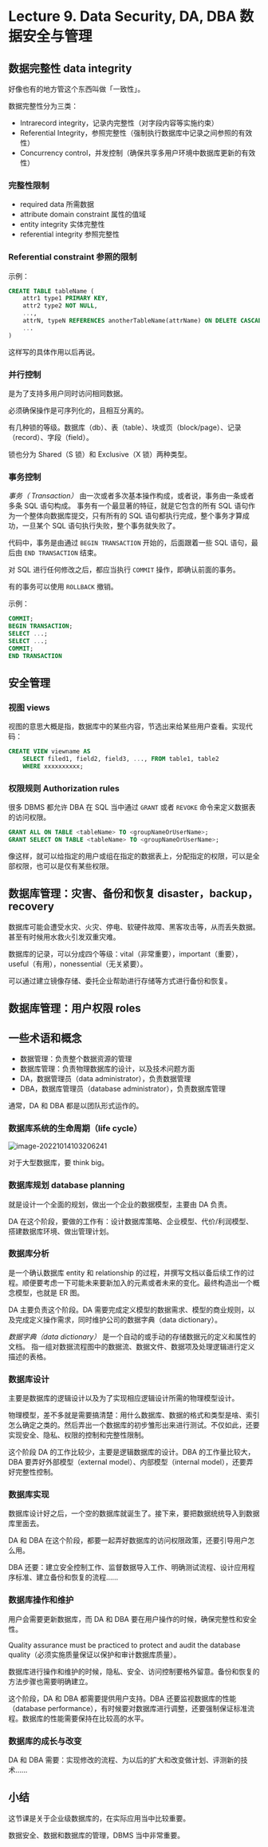 
Lecture 9\. Data Security, DA, DBA 数据安全与管理
==========================================


数据完整性 data integrity
--------------------


好像也有的地方管这个东西叫做「一致性」。


数据完整性分为三类：


* Intrarecord integrity，记录内完整性（对字段内容等实施约束）
* Referential Integrity，参照完整性（强制执行数据库中记录之间参照的有效性）
* Concurrency control，并发控制（确保共享多用户环境中数据库更新的有效性）


### 完整性限制


* required data 所需数据
* attribute domain constraint 属性的值域
* entity integrity 实体完整性
* referential integrity 参照完整性


### Referential constraint 参照的限制


示例：



```sql
CREATE TABLE tableName (
    attr1 type1 PRIMARY KEY,
    attr2 type2 NOT NULL,
    ...,
    attrN, typeN REFERENCES anotherTableName(attrName) ON DELETE CASCADE, 
    ...
)

```

这样写的具体作用以后再说。


### 并行控制


是为了支持多用户同时访问相同数据。


必须确保操作是可序列化的，且相互分离的。


有几种锁的等级。数据库（db）、表（table）、块或页（block/page）、记录（record）、字段（field）。


锁也分为 Shared（S 锁）和 Exclusive（X 锁）两种类型。


### 事务控制


*事务（ Transaction）* 由一次或者多次基本操作构成，或者说，事务由一条或者多条 SQL 语句构成。 事务有一个最显著的特征，就是它包含的所有 SQL 语句作为一个整体向数据库提交，只有所有的 SQL 语句都执行完成，整个事务才算成功，一旦某个 SQL 语句执行失败，整个事务就失败了。


代码中，事务是由通过 `BEGIN TRANSACTION` 开始的，后面跟着一些 SQL 语句，最后由 `END TRANSACTION` 结束。


对 SQL 进行任何修改之后，都应当执行 `COMMIT` 操作，即确认前面的事务。


有的事务可以使用 `ROLLBACK` 撤销。


示例：



```sql
COMMIT;
BEGIN TRANSACTION;
SELECT ...;
SELECT ...;
COMMIT;
END TRANSACTION

```

安全管理
----


### 视图 views


视图的意思大概是指，数据库中的某些内容，节选出来给某些用户查看。实现代码：



```sql
CREATE VIEW viewname AS
    SELECT filed1, field2, field3, ..., FROM table1, table2
    WHERE xxxxxxxxxx;

```

### 权限规则 Authorization rules


很多 DBMS 都允许 DBA 在 SQL 当中通过 `GRANT` 或者 `REVOKE` 命令来定义数据表的访问权限。



```sql
GRANT ALL ON TABLE <tableName> TO <groupNameOrUserName>;
GRANT SELECT ON TABLE <tableName> TO <groupNameOrUserName>;

```

像这样，就可以给指定的用户或组在指定的数据表上，分配指定的权限，可以是全部权限，也可以是仅有某些权限。


数据库管理：灾害、备份和恢复 disaster，backup，recovery
---------------------------------------


数据库可能会遭受水灾、火灾、停电、软硬件故障、黑客攻击等，从而丢失数据。甚至有时候用水救火引发双重灾难。


数据库的记录，可以分成四个等级：vital（非常重要），important（重要），useful（有用），nonessential（无关紧要）。


可以通过建立镜像存储、委托企业帮助进行存储等方式进行备份和恢复。


数据库管理：用户权限 roles
----------------


一些术语和概念
-------


* 数据管理：负责整个数据资源的管理
* 数据库管理：负责物理数据库的设计，以及技术问题方面
* DA，数据管理员（data administrator），负责数据管理
* DBA，数据库管理员（database administrator），负责数据库管理


通常，DA 和 DBA 都是以团队形式运作的。


### 数据库系统的生命周期（life cycle）


![image-20221014103206241](https://s2.loli.net/2023/03/18/tYA9JwxWEOBMbXH.png)


对于大型数据库，要 think big。


### 数据库规划 database planning


就是设计一个全面的规划，做出一个企业的数据模型，主要由 DA 负责。


DA 在这个阶段，要做的工作有：设计数据库策略、企业模型、代价/利润模型、搭建数据库环境、做出管理计划。


### 数据库分析


是一个确认数据库 entity 和 relationship 的过程，并撰写文档以备后续工作的过程。顺便要考虑一下可能未来要新加入的元素或者未来的变化。最终构造出一个概念模型，也就是 ER 图。


DA 主要负责这个阶段。DA 需要完成定义模型的数据需求、模型的商业规则，以及完成定义操作需求，同时维护公司的数据字典（data dictionary）。


*数据字典（data dictionary）* 是一个自动的或手动的存储数据元的定义和属性的文档。 指一组对数据流程图中的数据流、数据文件、数据项及处理逻辑进行定义描述的表格。


### 数据库设计


主要是数据库的逻辑设计以及为了实现相应逻辑设计所需的物理模型设计。


物理模型，差不多就是需要搞清楚：用什么数据库、数据的格式和类型是啥、索引怎么确定之类的。然后弄出一个数据库的初步雏形出来进行测试。不仅如此，还要实现安全、隐私、权限的控制和完整性限制。


这个阶段 DA 的工作比较少，主要是逻辑数据库的设计。DBA 的工作量比较大，DBA 要弄好外部模型（external model）、内部模型（internal model），还要弄好完整性控制。


### 数据库实现


数据库设计好之后，一个空的数据库就诞生了。接下来，要把数据统统导入到数据库里面去。


DA 和 DBA 在这个阶段，都要一起弄好数据库的访问权限政策，还要引导用户怎么用。


DBA 还要：建立安全控制工作、监督数据导入工作、明确测试流程、设计应用程序标准、建立备份和恢复的流程……


### 数据库操作和维护


用户会需要更新数据库，而 DA 和 DBA 要在用户操作的时候，确保完整性和安全性。


Quality assurance must be practiced to protect and audit the database quality（必须实施质量保证以保护和审计数据库质量）。


数据库进行操作和维护的时候，隐私、安全、访问控制要格外留意。备份和恢复的方法步骤也需要明确建立。


这个阶段，DA 和 DBA 都需要提供用户支持。DBA 还要监视数据库的性能（database performance），有时候要对数据库进行调整，还要强制保证标准流程。数据库的性能需要保持在比较高的水平。


### 数据库的成长与改变


DA 和 DBA 需要：实现修改的流程、为以后的扩大和改变做计划、评测新的技术……


小结
--


这节课是关于企业级数据库的，在实际应用当中比较重要。


数据安全、数据和数据库的管理，DBMS 当中非常重要。


